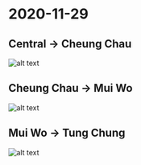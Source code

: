 # 2020-11-29

## Central -> Cheung Chau
![alt text](https://github.com/hyfung/GPS_Logs/blob/white/2020-11-29/01.png "")

## Cheung Chau -> Mui Wo
![alt text](https://github.com/hyfung/GPS_Logs/blob/white/2020-11-29/02.png "")

## Mui Wo -> Tung Chung
![alt text](https://github.com/hyfung/GPS_Logs/blob/white/2020-11-29/03.png "")
